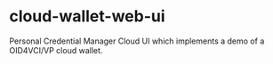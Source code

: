 # cloud-wallet-web-ui
Personal Credential Manager Cloud UI which implements a demo of a OID4VCI/VP cloud wallet.
